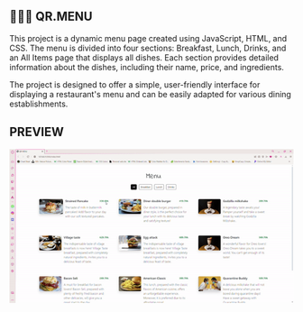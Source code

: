 ## 🍔🍕🥦 QR.MENU

This project is a dynamic menu page created using JavaScript, HTML, and CSS. The menu is divided into four sections: Breakfast, Lunch, Drinks, and an All Items page that displays all dishes. Each section provides detailed information about the dishes, including their name, price, and ingredients.

The project is designed to offer a simple, user-friendly interface for displaying a restaurant's menu and can be easily adapted for various dining establishments.

## PREVIEW

![](./QRMENU-.gif)

 
 
